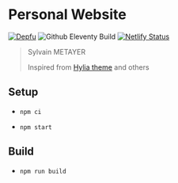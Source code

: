 # Personal Website

[![Depfu](https://badges.depfu.com/badges/7a567e824b66dfa3193846d89c9b8e59/overview.svg)](https://depfu.com/github/sylvainmetayer/site?project_id=14116)
![Github Eleventy Build](https://github.com/sylvainmetayer/site/workflows/Eleventy%20Build/badge.svg)
[![Netlify Status](https://api.netlify.com/api/v1/badges/eea326e0-9c5d-443f-a0e5-ba949add331a/deploy-status)](https://app.netlify.com/sites/wizardly-aryabhata-f4e800/deploys)

> Sylvain METAYER
>
> Inspired from [Hylia theme](https://github.com/hankchizljaw/hylia) and others

## Setup

- `npm ci`

- `npm start`

## Build

- `npm run build`
